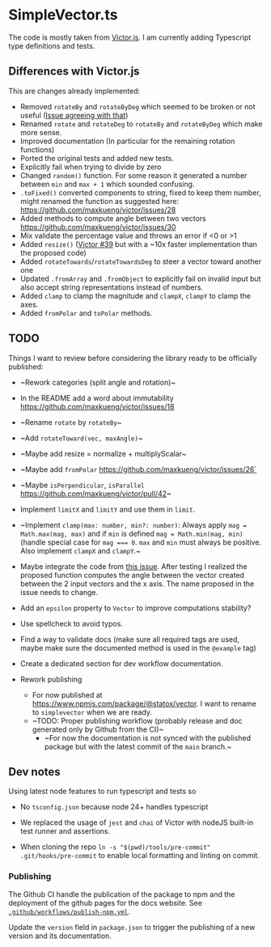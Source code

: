 # SimpleVector.ts

The code is mostly taken from [Victor.js](https://www.npmjs.com/package/victor). I am currently adding Typescript type definitions and tests.

## Differences with Victor.js

This are changes already implemented:

- Removed `rotateBy` and `rotateByDeg` which seemed to be broken or not useful ([Issue agreeing with that](https://github.com/maxkueng/victor/issues/37))
- Renamed `rotate` and `rotateDeg` to `rotateBy` and `rotateByDeg` which make more sense.
- Improved documentation (In particular for the remaining rotation functions)
- Ported the original tests and added new tests.
- Explicitly fail when trying to divide by zero
- Changed `random()` function. For some reason it generated a number between `min` and `max + 1` which sounded confusing.
- `.toFixed()` converted components to string, fixed to keep them number, might renamed the function as suggested here: https://github.com/maxkueng/victor/issues/28
- Added methods to compute angle between two vectors https://github.com/maxkueng/victor/issues/30
- Mix validate the percentage value and throws an error if <0 or >1
- Added `resize()` ([Victor #39](https://github.com/maxkueng/victor/pull/39) but with a ~10x faster implementation than the proposed code)
- Added `rotateTowards`/`rotateTowardsDeg` to steer a vector toward another one
- Updated `.fromArray` and `.fromObject` to explicitly fail on invalid input but also accept string representations instead of numbers.
- Added `clamp` to clamp the magnitude and `clampX`, `clampY` to clamp the axes.
- Added `fromPolar` and `toPolar` methods.

## TODO

Things I want to review before considering the library ready to be officially published:

- ~Rework categories (split angle and rotation)~
- In the README add a word about immutability https://github.com/maxkueng/victor/issues/18

- ~Rename `rotate` by `rotateBy`~
- ~Add `rotateToward(vec, maxAngle)`~
- ~Maybe add resize = normalize + multiplyScalar~
- ~Maybe add `fromPolar` https://github.com/maxkueng/victor/issues/26`
- ~Maybe `isPerpendicular`, `isParallel` https://github.com/maxkueng/victor/pull/42~
- Implement `limitX` and `limitY` and use them in `limit`.
- ~Implement `clamp(max: number, min?: number)`: Always apply `mag = Math.max(mag, max)` and if `min` is defined `mag = Math.min(mag, min)` (handle special case for `mag === 0`. `max` and `min` must always be positive. Also implement `clampX` and `clampY`.~
- Maybe integrate the code from [this issue](https://github.com/maxkueng/victor/issues/30). After testing I realized the proposed function computes the angle between the vector created between the 2 input vectors and the x axis. The name proposed in the issue needs to change.
- Add an `epsilon` property to `Vector` to improve computations stability?
- Use spellcheck to avoid typos.
- Find a way to validate docs (make sure all required tags are used, maybe make sure the documented method is used in the `@example` tag)
- Create a dedicated section for dev workflow documentation.

- Rework publishing
    - For now published at https://www.npmjs.com/package/@statox/vector. I want to rename to `simplevector` when we are ready.
    - ~TODO: Proper publishing workflow (probably release and doc generated only by Github from the CI)~
        - ~For now the documentation is not synced with the published package but with the latest commit of the `main` branch.~

## Dev notes

Using latest node features to run typescript and tests so

- No `tsconfig.json` because node 24+ handles typescript
- We replaced the usage of `jest` and `chai` of Victor with nodeJS built-in test runner and assertions.

- When cloning the repo `ln -s "$(pwd)/tools/pre-commit" .git/hooks/pre-commit` to enable local formatting and linting on commit.

### Publishing

The Github CI handle the publication of the package to npm and the deployment of the github pages for the docs website. See [`.github/workflows/publish-npm.yml`](.github/workflows/publish-npm.yml).

Update the `version` field in `package.json` to trigger the publishing of a new version and its documentation.
